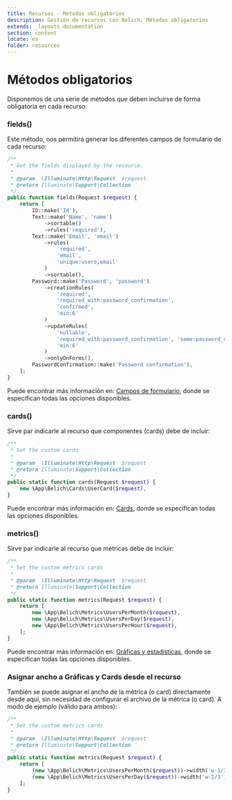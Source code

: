 ```yaml
---
title: Recursos - Métodos obligatorios
description: Gestión de recursos con Belich. Métodos obligatorios
extends: _layouts.documentation
section: content
locate: es
folder: resources
---
```


# Métodos obligatorios

Disponemos de una serie de métodos que deben incluirse de forma obligatoria en cada recurso:

### fields()

Este método, nos permitirá generar los diferentes campos de formulario de cada recurso:

```php
/**
 * Get the fields displayed by the resource.
 *
 * @param  \Illuminate\Http\Request  $request
 * @return Illuminate\Support\Collection
 */
public function fields(Request $request) {
    return [
        ID::make('Id'),
        Text::make('Name', 'name')
            ->sortable()
            ->rules('required'),
        Text::make('Email', 'email')
            ->rules(
                'required', 
                'email', 
                'unique:users,email'
            )
            ->sortable(),
        Password::make('Password', 'password')
            ->creationRules(
                'required', 
                'required_with:password_confirmation', 
                'confirmed', 
                'min:6'
            )
            ->updateRules(
                'nullable', 
                'required_with:password_confirmation', 'same:password_confirmation', 
                'min:6'
            )
            ->onlyOnForms(),
        PasswordConfirmation::make('Password confirmation'),
    ];
}
```

Puede encontrar más información en: [Campos de formulario](../fields/intro), donde se especifican todas las opciones disponibles.

### cards() 

Sirve par indicarle al recurso que componentes (cards) debe de incluir:

```php
/**
 * Set the custom cards
 *
 * @param  \Illuminate\Http\Request  $request
 * @return Illuminate\Support\Collection
 */
public static function cards(Request $request) {
    new \App\Belich\Cards\UserCard($request),
}
```

Puede encontrar más información en: [Cards](../cards/card), donde se especifican todas las opciones disponibles.

### metrics()

Sirve par indicarle al recurso que métricas debe de incluir:

```php
/**
 * Set the custom metrics cards
 *
 * @param  \Illuminate\Http\Request  $request
 * @return Illuminate\Support\Collection
 */
public static function metrics(Request $request) {
    return [
        new \App\Belich\Metrics\UsersPerMonth($request),
        new \App\Belich\Metrics\UsersPerDay($request),
        new \App\Belich\Metrics\UsersPerHour($request),
    ];
}
```

Puede encontrar más información en: [Gráficas y estadísticas](../metrics/metrics), donde se especifican todas las opciones disponibles.

### Asignar ancho a Gráficas y Cards desde el recurso

También se puede asignar el ancho de la métrica (o card) directamente desde aquí, sin necesidad de configurar el archivo de la métrica (o card). A modo de ejemplo (válido para ambos):

```php
/**
 * Set the custom metrics cards
 *
 * @param  \Illuminate\Http\Request  $request
 * @return Illuminate\Support\Collection
 */
public static function metrics(Request $request) {
    return [
        (new \App\Belich\Metrics\UsersPerMonth($request))->width('w-1/3'),
        (new \App\Belich\Metrics\UsersPerDay($request))->width('w-2/3'),
    ];
}
```
